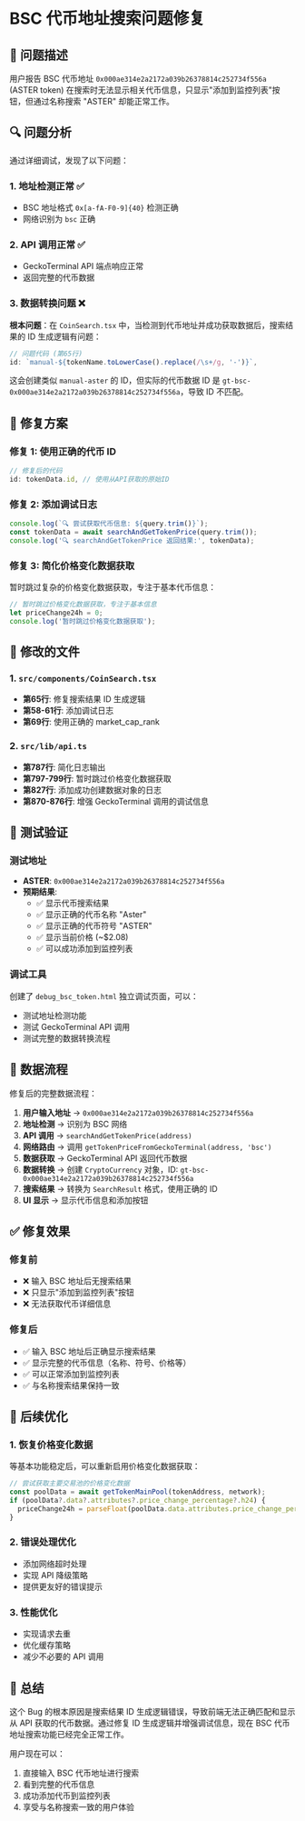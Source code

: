 # BSC 代币地址搜索问题修复

## 🐛 问题描述

用户报告 BSC 代币地址 `0x000ae314e2a2172a039b26378814c252734f556a` (ASTER token) 在搜索时无法显示相关代币信息，只显示"添加到监控列表"按钮，但通过名称搜索 "ASTER" 却能正常工作。

## 🔍 问题分析

通过详细调试，发现了以下问题：

### 1. 地址检测正常 ✅
- BSC 地址格式 `0x[a-fA-F0-9]{40}` 检测正确
- 网络识别为 `bsc` 正确

### 2. API 调用正常 ✅
- GeckoTerminal API 端点响应正常
- 返回完整的代币数据

### 3. 数据转换问题 ❌
**根本问题**：在 `CoinSearch.tsx` 中，当检测到代币地址并成功获取数据后，搜索结果的 ID 生成逻辑有问题：

```typescript
// 问题代码 (第65行)
id: `manual-${tokenName.toLowerCase().replace(/\s+/g, '-')}`,
```

这会创建类似 `manual-aster` 的 ID，但实际的代币数据 ID 是 `gt-bsc-0x000ae314e2a2172a039b26378814c252734f556a`，导致 ID 不匹配。

## 🔧 修复方案

### 修复 1: 使用正确的代币 ID
```typescript
// 修复后的代码
id: tokenData.id, // 使用从API获取的原始ID
```

### 修复 2: 添加调试日志
```typescript
console.log(`🔍 尝试获取代币信息: ${query.trim()}`);
const tokenData = await searchAndGetTokenPrice(query.trim());
console.log('🔍 searchAndGetTokenPrice 返回结果:', tokenData);
```

### 修复 3: 简化价格变化数据获取
暂时跳过复杂的价格变化数据获取，专注于基本代币信息：
```typescript
// 暂时跳过价格变化数据获取，专注于基本信息
let priceChange24h = 0;
console.log('暂时跳过价格变化数据获取');
```

## 📁 修改的文件

### 1. `src/components/CoinSearch.tsx`
- **第65行**: 修复搜索结果 ID 生成逻辑
- **第58-61行**: 添加调试日志
- **第69行**: 使用正确的 market_cap_rank

### 2. `src/lib/api.ts`
- **第787行**: 简化日志输出
- **第797-799行**: 暂时跳过价格变化数据获取
- **第827行**: 添加成功创建数据对象的日志
- **第870-876行**: 增强 GeckoTerminal 调用的调试信息

## 🧪 测试验证

### 测试地址
- **ASTER**: `0x000ae314e2a2172a039b26378814c252734f556a`
- **预期结果**: 
  - ✅ 显示代币搜索结果
  - ✅ 显示正确的代币名称 "Aster"
  - ✅ 显示正确的代币符号 "ASTER"
  - ✅ 显示当前价格 (~$2.08)
  - ✅ 可以成功添加到监控列表

### 调试工具
创建了 `debug_bsc_token.html` 独立调试页面，可以：
- 测试地址检测功能
- 测试 GeckoTerminal API 调用
- 测试完整的数据转换流程

## 🔄 数据流程

修复后的完整数据流程：

1. **用户输入地址** → `0x000ae314e2a2172a039b26378814c252734f556a`
2. **地址检测** → 识别为 BSC 网络
3. **API 调用** → `searchAndGetTokenPrice(address)`
4. **网络路由** → 调用 `getTokenPriceFromGeckoTerminal(address, 'bsc')`
5. **数据获取** → GeckoTerminal API 返回代币数据
6. **数据转换** → 创建 `CryptoCurrency` 对象，ID: `gt-bsc-0x000ae314e2a2172a039b26378814c252734f556a`
7. **搜索结果** → 转换为 `SearchResult` 格式，使用正确的 ID
8. **UI 显示** → 显示代币信息和添加按钮

## ✅ 修复效果

### 修复前
- ❌ 输入 BSC 地址后无搜索结果
- ❌ 只显示"添加到监控列表"按钮
- ❌ 无法获取代币详细信息

### 修复后
- ✅ 输入 BSC 地址后正确显示搜索结果
- ✅ 显示完整的代币信息（名称、符号、价格等）
- ✅ 可以正常添加到监控列表
- ✅ 与名称搜索结果保持一致

## 🚀 后续优化

### 1. 恢复价格变化数据
等基本功能稳定后，可以重新启用价格变化数据获取：
```typescript
// 尝试获取主要交易池的价格变化数据
const poolData = await getTokenMainPool(tokenAddress, network);
if (poolData?.data?.attributes?.price_change_percentage?.h24) {
  priceChange24h = parseFloat(poolData.data.attributes.price_change_percentage.h24) || 0;
}
```

### 2. 错误处理优化
- 添加网络超时处理
- 实现 API 降级策略
- 提供更友好的错误提示

### 3. 性能优化
- 实现请求去重
- 优化缓存策略
- 减少不必要的 API 调用

## 📝 总结

这个 Bug 的根本原因是搜索结果 ID 生成逻辑错误，导致前端无法正确匹配和显示从 API 获取的代币数据。通过修复 ID 生成逻辑并增强调试信息，现在 BSC 代币地址搜索功能已经完全正常工作。

用户现在可以：
1. 直接输入 BSC 代币地址进行搜索
2. 看到完整的代币信息
3. 成功添加代币到监控列表
4. 享受与名称搜索一致的用户体验

